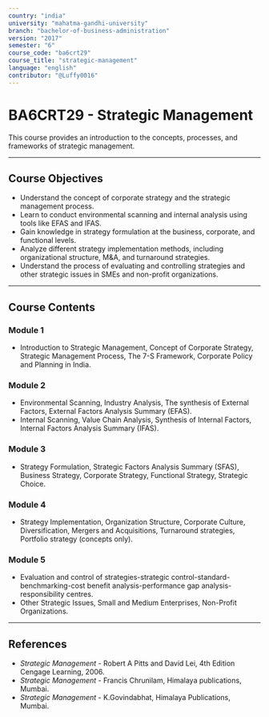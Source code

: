 ```yaml
---
country: "india"
university: "mahatma-gandhi-university"
branch: "bachelor-of-business-administration"
version: "2017"
semester: "6"
course_code: "ba6crt29"
course_title: "strategic-management"
language: "english"
contributor: "@Luffy0016"
---
```

# BA6CRT29 - Strategic Management

This course provides an introduction to the concepts, processes, and frameworks of strategic management.

---
## Course Objectives

* Understand the concept of corporate strategy and the strategic management process.
* Learn to conduct environmental scanning and internal analysis using tools like EFAS and IFAS.
* Gain knowledge in strategy formulation at the business, corporate, and functional levels.
* Analyze different strategy implementation methods, including organizational structure, M&A, and turnaround strategies.
* Understand the process of evaluating and controlling strategies and other strategic issues in SMEs and non-profit organizations.

---
## Course Contents

### Module 1
* Introduction to Strategic Management, Concept of Corporate Strategy, Strategic Management Process, The 7-S Framework, Corporate Policy and Planning in India.

### Module 2
* Environmental Scanning, Industry Analysis, The synthesis of External Factors, External Factors Analysis Summary (EFAS).
* Internal Scanning, Value Chain Analysis, Synthesis of Internal Factors, Internal Factors Analysis Summary (IFAS).

### Module 3
* Strategy Formulation, Strategic Factors Analysis Summary (SFAS), Business Strategy, Corporate Strategy, Functional Strategy, Strategic Choice.

### Module 4
* Strategy Implementation, Organization Structure, Corporate Culture, Diversification, Mergers and Acquisitions, Turnaround strategies, Portfolio strategy (concepts only).

### Module 5
* Evaluation and control of strategies-strategic control-standard-benchmarking-cost benefit analysis-performance gap analysis-responsibility centres.
* Other Strategic Issues, Small and Medium Enterprises, Non-Profit Organizations.

---
## References
* *Strategic Management* - Robert A Pitts and David Lei, 4th Edition Cengage Learning, 2006.
* *Strategic Management* - Francis Chrunilam, Himalaya publications, Mumbai.
* *Strategic Management* - K.Govindabhat, Himalaya Publications, Mumbai.